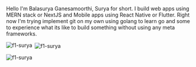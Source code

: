Hello I'm Balasurya Ganesamoorthi, Surya for short. I build web apps using MERN stack or NextJS and Mobile apps using React Native or Flutter.
Right now I'm trying implement git on my own using golang to learn go and some to experience what its like to build something without using any meta frameworks.


<p><img align="left" src="https://github-readme-stats.vercel.app/api/top-langs?username=f1-surya&show_icons=true&theme=dracula&locale=en&layout=compact" alt="f1-surya" /></p>

<p>&nbsp;<img align="center" src="https://github-readme-stats.vercel.app/api?username=f1-surya&show_icons=true&theme=dracula&locale=en" alt="f1-surya" /></p>

<p><img align="center" src="https://github-readme-streak-stats.herokuapp.com/?user=f1-surya&theme=dark" alt="f1-surya" /></p>
